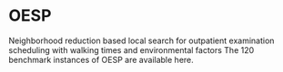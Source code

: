 # OESP
Neighborhood reduction based local search for outpatient examination scheduling with walking times and environmental factors
The 120 benchmark instances of OESP are available here.
